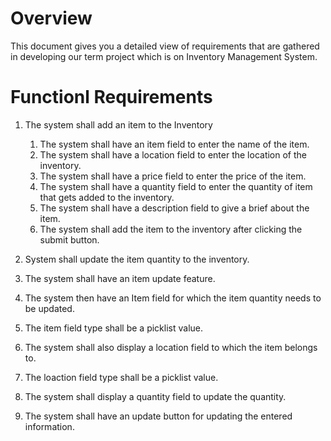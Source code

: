 # Overview
This document gives you a detailed view of requirements that are gathered in developing our term project which is on Inventory Management System.

# Functionl Requirements

1. The system shall add an item to the Inventory
   
   1. The system shall have an item field to enter the name of the item.
   2. The system shall have a location field to enter the location of the inventory.
   3. The system shall have a price field to enter the price of the item.
   4. The system shall have a quantity field to enter the quantity of item that gets added to the inventory.
   5. The system shall have a description field to give a brief about the item.
   6. The system shall add the item to the inventory after clicking the submit button.
      
2. System shall update the item quantity to the inventory.

  1. The system shall have an item update feature.
  2. The system then have an Item field for which the item quantity needs to be updated.
  3. The item field type shall be a picklist value.
  4. The system shall also display a location field to which the item belongs to.
  5. The loaction field type shall be a picklist value.
  6. The system shall display a quantity field to update the quantity.
  7. The system shall have an update button for updating the entered information.
